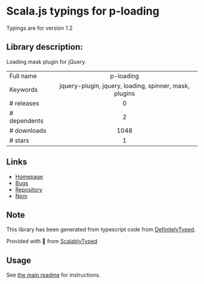 
# Scala.js typings for p-loading

Typings are for version 1.2

## Library description:
Loading mask plugin for jQuery.

|                    |                 |
| ------------------ | :-------------: |
| Full name          | p-loading |
| Keywords           | jquery-plugin, jquery, loading, spinner, mask, plugins |
| # releases         | 0 |
| # dependents       | 2 |
| # downloads        | 1048 |
| # stars            | 1 |

## Links
- [Homepage](http://joseshiru.github.io/p-loading/)
- [Bugs](https://github.com/joseshiru/p-loading/issues)
- [Repository](https://github.com/joseshiru/p-loading)
- [Npm](https://www.npmjs.com/package/p-loading)
    


## Note
This library has been generated from typescript code from [DefinitelyTyped](https://definitelytyped.org).

Provided with :purple_heart: from [ScalablyTyped](https://github.com/oyvindberg/ScalablyTyped)

## Usage
See [the main readme](../../readme.md) for instructions.


